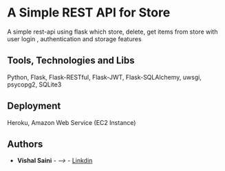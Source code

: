 # A Simple REST API for Store

A simple rest-api using flask which store, delete, get items from store with user login , authentication  and  storage features


## Tools, Technologies and Libs

Python,
Flask,
Flask-RESTful,
Flask-JWT,
Flask-SQLAlchemy,
uwsgi,
psycopg2,
SQLite3


## Deployment

Heroku,
Amazon Web Service (EC2 Instance)


## Authors

* **Vishal Saini** - *-->* - [Linkdin](https://www.linkedin.com/in/vishal-saini-38043a101/)



